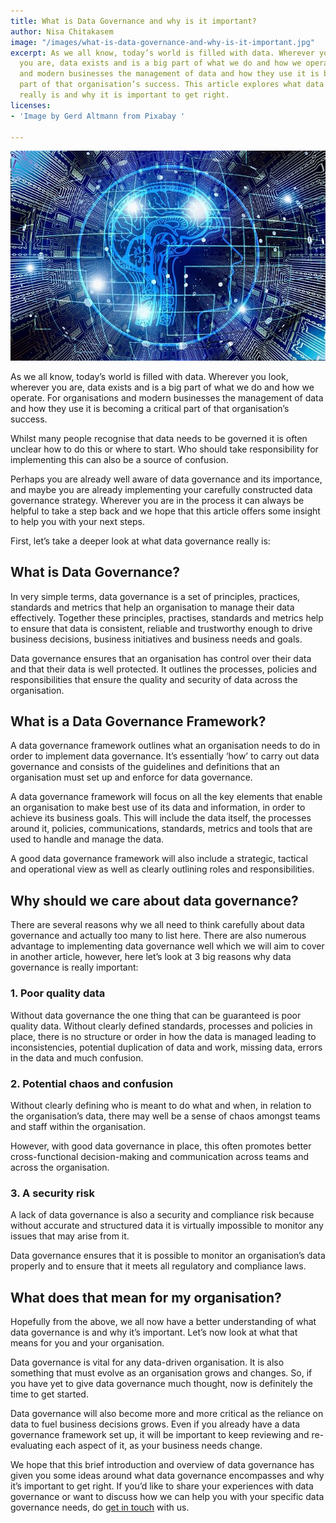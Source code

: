 ```yaml
---
title: What is Data Governance and why is it important?
author: Nisa Chitakasem
image: "/images/what-is-data-governance-and-why-is-it-important.jpg"
excerpt: As we all know, today’s world is filled with data. Wherever you look, wherever
  you are, data exists and is a big part of what we do and how we operate. For organisations
  and modern businesses the management of data and how they use it is becoming a critical
  part of that organisation’s success. This article explores what data governance
  really is and why it is important to get right.
licenses:
- 'Image by Gerd Altmann from Pixabay '

---
```

![](/images/what-is-data-governance-and-why-is-it-important.jpg "What is data governance and why is it important")

As we all know, today’s world is filled with data. Wherever you look, wherever you are, data exists and is a big part of what we do and how we operate. For organisations and modern businesses the management of data and how they use it is becoming a critical part of that organisation’s success.

Whilst many people recognise that data needs to be governed it is often unclear how to do this or where to start. Who should take responsibility for implementing this can also be a source of confusion.

Perhaps you are already well aware of data governance and its importance, and maybe you are already implementing your carefully constructed data governance strategy. Wherever you are in the process it can always be helpful to take a step back and we hope that this article offers some insight to help you with your next steps.

First, let’s take a deeper look at what data governance really is:

## What is Data Governance?

In very simple terms, data governance is a set of principles, practices, standards and metrics that help an organisation to manage their data effectively. Together these principles, practises, standards and metrics help to ensure that data is consistent, reliable and trustworthy enough to drive business decisions, business initiatives and business needs and goals.

Data governance ensures that an organisation has control over their data and that their data is well protected. It outlines the processes, policies and responsibilities that ensure the quality and security of data across the organisation.

## What is a Data Governance Framework?

A data governance framework outlines what an organisation needs to do in order to implement data governance. It’s essentially ‘how’ to carry out data governance and consists of the guidelines and definitions that an organisation must set up and enforce for data governance.

A data governance framework will focus on all the key elements that enable an organisation to make best use of its data and information, in order to achieve its business goals. This will include the data itself, the processes around it, policies, communications, standards, metrics and tools that are used to handle and manage the data.

A good data governance framework will also include a strategic, tactical and operational view as well as clearly outlining roles and responsibilities.

## Why should we care about data governance?

There are several reasons why we all need to think carefully about data governance and actually too many to list here. There are also numerous advantage to implementing data governance well which we will aim to cover in another article, however, here let’s look at 3 big reasons why data governance is really important:

### 1. Poor quality data

Without data governance the one thing that can be guaranteed is poor quality data. Without clearly defined standards, processes and policies in place, there is no structure or order in how the data is managed leading to inconsistencies, potential duplication of data and work, missing data, errors in the data and much confusion.

### 2. Potential chaos and confusion

Without clearly defining who is meant to do what and when, in relation to the organisation’s data, there may well be a sense of chaos amongst teams and staff within the organisation.

However, with good data governance in place, this often promotes better cross-functional decision-making and communication across teams and across the organisation.

### 3. A security risk

A lack of data governance is also a security and compliance risk because without accurate and structured data it is virtually impossible to monitor any issues that may arise from it.

Data governance ensures that it is possible to monitor an organisation’s data properly and to ensure that it meets all regulatory and compliance laws.

## What does that mean for my organisation?

Hopefully from the above, we all now have a better understanding of what data governance is and why it’s important. Let’s now look at what that means for you and your organisation.

Data governance is vital for any data-driven organisation. It is also something that must evolve as an organisation grows and changes. So, if you have yet to give data governance much thought, now is definitely the time to get started.

Data governance will also become more and more critical as the reliance on data to fuel business decisions grows. Even if you already have a data governance framework set up, it will be important to keep reviewing and re-evaluating each aspect of it, as your business needs change.

We hope that this brief introduction and overview of data governance has given you some ideas around what data governance encompasses and why it’s important to get right. If you’d like to share your experiences with data governance or want to discuss how we can help you with your specific data governance needs, do [get in touch](hello@register-dynamics.co.uk) with us.